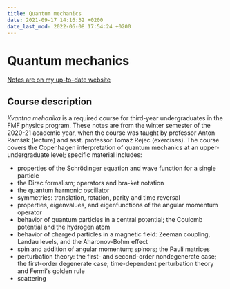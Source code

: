 ```yaml
---
title: Quantum mechanics
date: 2021-09-17 14:16:32 +0200
date_last_mod: 2022-06-08 17:54:24 +0200
---
```

# Quantum mechanics

[Notes are on my up-to-date website](https://www.ejmastnak.com/notes/fmf/fmf/)

## Course description
*Kvantna mehanika* is a required course for third-year undergraduates in the FMF physics program. These notes are from the winter semester of the 2020-21 academic year, when the course was taught by professor Anton Ramšak (lecture) and asst. professor Tomaž Rejec (exercises). The course covers the Copenhagen interpretation of quantum mechanics at an upper-undergraduate level; specific material includes:
- properties of the Schrödinger equation and wave function for a single particle
- the Dirac formalism; operators and bra-ket notation
- the quantum harmonic oscillator
- symmetries: translation, rotation, parity and time reversal
- properties, eigenvalues, and eigenfunctions of the angular momentum operator
- behavior of quantum particles in a central potential; the Coulomb potential and the hydrogen atom
- behavior of charged particles in a magnetic field: Zeeman coupling, Landau levels, and the Aharonov-Bohm effect
- spin and addition of angular momentum; spinors; the Pauli matrices
- perturbation theory: the first- and second-order nondegenerate case; the first-order degenerate case; time-dependent perturbation theory and Fermi's golden rule
- scattering
